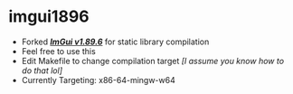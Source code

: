 # imgui1896
* Forked ***[ImGui v1.89.6](https://github.com/ocornut/imgui/releases/tag/v1.89.6)*** for static library compilation
* Feel free to use this
* Edit Makefile to change compilation target *[I assume you know how to do that lol]*
* Currently Targeting: x86-64-mingw-w64 
